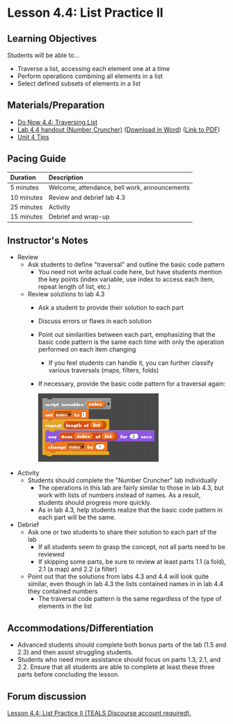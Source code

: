 # Lesson 4.4: List Practice II

## Learning Objectives

Students will be able to...

* Traverse a list, accessing each element one at a time
* Perform operations combining all elements in a list
* Select defined subsets of elements in a list

## Materials/Preparation

* [Do Now 4.4: Traversing List ](do_now_44.md)
* [Lab 4.4 handout \(Number Cruncher\)](lab_44.md) \([Download in Word](https://github.com/TEALSK12/introduction-to-computer-science/raw/master/Unit%204%20Word/Lab%204.4%20Number%20Cruncher.docx)\) \([Link to PDF](https://github.com/TEALSK12/introduction-to-computer-science/raw/master/Unit%204%20PDF/Lab%204.4%20Number%20Cruncher.pdf)\)
* [Unit 4 Tips](https://github.com/doingweb/introduction-to-computer-science/tree/2be097d7d27009602b7796d96f71602e46923ac4/unit_4_tips.md)

## Pacing Guide

| Duration | Description |
| :--- | :--- |
| 5 minutes | Welcome, attendance, bell work, announcements |
| 10 minutes | Review and debrief lab 4.3 |
| 25 minutes | Activity |
| 15 minutes | Debrief and wrap-up |

## Instructor's Notes

* Review
  * Ask students to define "traversal" and outline the basic code pattern
    * You need not write actual code here, but have students mention the key points \(index variable, use index to access each item, repeat length of list, etc.\)
  * Review solutions to lab 4.3
    * Ask a student to provide their solution to each part
    * Discuss errors or flaws in each solution
    * Point out similarities between each part, emphasizing that the basic code pattern is the same each time with only the operation performed on each item changing
      * If you feel students can handle it, you can further classify various traversals \(maps, filters, folds\)
    * If necessary, provide the basic code pattern for a traversal again:

      ![simple list traversal](../../.gitbook/assets/simplelisttraversal.png)
* Activity
  * Students should complete the "Number Cruncher" lab individually
    * The operations in this lab are fairly similar to those in lab 4.3, but work with lists of numbers instead of names.  As a result, students should progress more quickly.
    * As in lab 4.3, help students realize that the basic code pattern in each part will be the same.
* Debrief
  * Ask one or two students to share their solution to each part of the lab
    * If all students seem to grasp the concept, not all parts need to be reviewed
    * If skipping some parts, be sure to review at least parts 1.1 \(a fold\), 2.1 \(a map\) and 2.2 \(a filter\)
  * Point out that the solutions from labs 4.3 and 4.4 will look quite similar, even though in lab 4.3 the lists contained names in in lab 4.4 they contained numbers
    * The traversal code pattern is the same regardless of the type of elements in the list

## Accommodations/Differentiation

* Advanced students should complete both bonus parts of the lab \(1.5 and 2.3\) and then assist struggling students.
* Students who need more assistance should focus on parts 1.3, 2.1, and 2.2.  Ensure that all students are able to complete at least these three parts before concluding the lesson.

## Forum discussion

 [Lesson 4.4: List Practice II \(TEALS Discourse account required\).](http://forums.tealsk12.org/c/intro-unit-4-lists/lesson-4-4-list-practice-ii)

